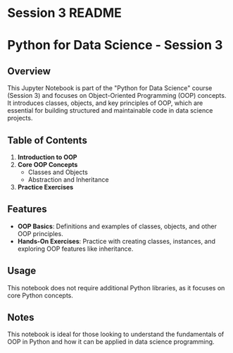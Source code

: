 # **Session 3 README**


# Python for Data Science - Session 3

## Overview
This Jupyter Notebook is part of the "Python for Data Science" course (Session 3) and focuses on Object-Oriented Programming (OOP) concepts. It introduces classes, objects, and key principles of OOP, which are essential for building structured and maintainable code in data science projects.

## Table of Contents
1. **Introduction to OOP**
2. **Core OOP Concepts**
   - Classes and Objects
   - Abstraction and Inheritance
3. **Practice Exercises**

## Features
- **OOP Basics**: Definitions and examples of classes, objects, and other OOP principles.
- **Hands-On Exercises**: Practice with creating classes, instances, and exploring OOP features like inheritance.

## Usage
This notebook does not require additional Python libraries, as it focuses on core Python concepts.

## Notes
This notebook is ideal for those looking to understand the fundamentals of OOP in Python and how it can be applied in data science programming.

